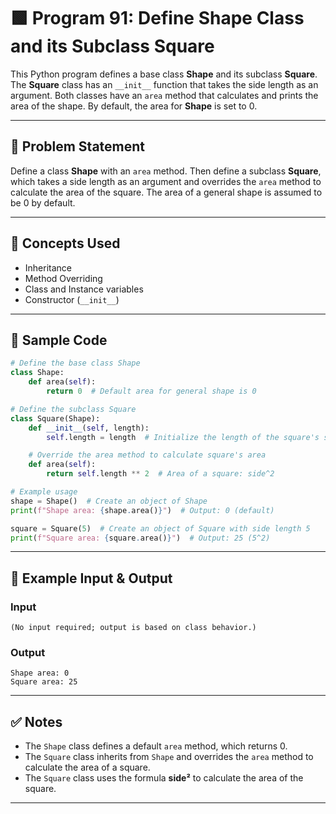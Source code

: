 
# 🟩 Program 91: Define Shape Class and its Subclass Square

This Python program defines a base class **Shape** and its subclass **Square**. The **Square** class has an `__init__` function that takes the side length as an argument. Both classes have an `area` method that calculates and prints the area of the shape. By default, the area for **Shape** is set to 0.

---

## 📌 Problem Statement

Define a class **Shape** with an `area` method. Then define a subclass **Square**, which takes a side length as an argument and overrides the `area` method to calculate the area of the square. The area of a general shape is assumed to be 0 by default.

---

## 🧠 Concepts Used

- Inheritance
- Method Overriding
- Class and Instance variables
- Constructor (`__init__`)

---

## 🧪 Sample Code

```python
# Define the base class Shape
class Shape:
    def area(self):
        return 0  # Default area for general shape is 0

# Define the subclass Square
class Square(Shape):
    def __init__(self, length):
        self.length = length  # Initialize the length of the square's side

    # Override the area method to calculate square's area
    def area(self):
        return self.length ** 2  # Area of a square: side^2

# Example usage
shape = Shape()  # Create an object of Shape
print(f"Shape area: {shape.area()}")  # Output: 0 (default)

square = Square(5)  # Create an object of Square with side length 5
print(f"Square area: {square.area()}")  # Output: 25 (5^2)
```

---

## 🎯 Example Input & Output

### Input

```
(No input required; output is based on class behavior.)
```

### Output

```
Shape area: 0
Square area: 25
```

---

## ✅ Notes

- The `Shape` class defines a default `area` method, which returns 0.
- The `Square` class inherits from `Shape` and overrides the `area` method to calculate the area of a square.
- The `Square` class uses the formula **side²** to calculate the area of the square.

---
